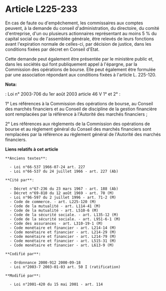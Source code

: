 # Article L225-233

En cas de faute ou d'empêchement, les commissaires aux comptes peuvent, à la demande du conseil d'administration, du
directoire, du comité d'entreprise, d'un ou plusieurs actionnaires représentant au moins 5 % du capital social ou de
l'assemblée générale, être relevés de leurs fonctions avant l'expiration normale de celles-ci, par décision de justice, dans
les conditions fixées par décret en Conseil d'Etat.

Cette demande peut également être présentée par le ministère public et, dans les sociétés qui font publiquement appel à
l'épargne, par la Commission des opérations de bourse. Elle peut également être formulée par une association répondant aux
conditions fixées à l'article L. 225-120.

**Nota:**

: Loi n° 2003-706 du 1er août 2003 article 46 V 1° et 2° : 

1° Les références à la Commission des opérations de bourse, au Conseil des marchés financiers et au Conseil de discipline de
la gestion financière sont remplacées par la référence à l'Autorité des marchés financiers ; 

2° Les références aux règlements de la Commission des opérations de bourse et au règlement général du Conseil des marchés
financiers sont remplacées par la référence au règlement général de l'Autorité des marchés financiers.

**Liens relatifs à cet article**

	**Anciens textes**:

	  - Loi n°66-537 1966-07-24 art. 227
	  - Loi n°66-537 du 24 juillet 1966 - art. 227 (Ab)

	**Cité par**:

	  - Décret n°67-236 du 23 mars 1967 - art. 188 (Ab)
	  - Décret n°69-810 du 12 août 1969 - art. 70 (M)
	  - Loi n°96-597 du 2 juillet 1996 - art. 71-2 (M)
	  - Code de commerce. - art. L225-120 (M)
	  - Code de la mutualité - art. L114-41 (M)
	  - Code de la mutualité - art. L510-6 (M)
	  - Code de la sécurité sociale. - art. L135-12 (M)
	  - Code de la sécurité sociale. - art. L951-6-1 (M)
	  - Code des assurances - art. L310-19-1 (M)
	  - Code monétaire et financier - art. L214-14 (M)
	  - Code monétaire et financier - art. L214-29 (M)
	  - Code monétaire et financier - art. L214-79 (M)
	  - Code monétaire et financier - art. L515-31 (M)
	  - Code monétaire et financier - art. L613-9 (M)

	**Codifié par**:

	  - Ordonnance 2000-912 2000-09-18
	  - Loi n°2003-7 2003-01-03 art. 50 I (ratification)

	**Modifié par**:

	  - Loi n°2001-420 du 15 mai 2001 - art. 114
